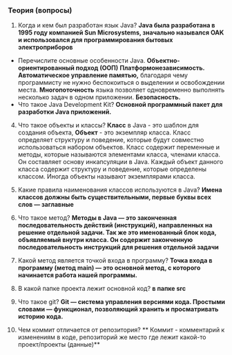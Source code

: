 ### Теория (вопросы)

1. Когда и кем был разработан язык Java?
**Java была разработана в 1995 году компанией Sun Microsystems, 
значально назывался OAK и использовался для программирования
бытовых электроприборов**



* Перечислите основные особенности Java.
    **Объектно-ориентированный подход (ООП)**
    **Платформонезависимость.**
    **Автоматическое управление памятью,** 
благодаря чему программисту не нужно беспокоиться о выделении 
и освобождении места.
    **Многопоточность** языка позволяет одновременно выполнять несколько задач
в одном приложении.
    **Безопасность.**
* Что такое Java Development Kit?
    **Основной программный пакет для разработки Java приложений.**


4. Что такое объекты и классы?
    **Класс** в Java - это шаблон для создания объекта, 
    **Объект** - это экземпляр класса. Класс определяет структуру и поведение, 
которые будут совместно использоваться набором объектов. 
Класс содержит переменные и методы, которые называются элементами класса, членами класса. 
Он составляет основу инкапсуляции в Java. 
Каждый объект данного класса содержит структуру и поведение, которые определены классом. 
Иногда объекты называют экземплярами класса.        





5. Какие правила наименования классов используются в Java?
  **Имена классов должны быть существительными, первые буквы всех слов — заглавные**

6. Что такое метод?
    **Методы в Java — это законченная последовательность действий (инструкций), 
направленных на решение отдельной задачи.
Так же это именованный блок кода, объявляемый внутри класса. 
Он содержит законченную последовательность инструкций для решения отдельной задачи**



7. Какой метод является точкой входа в программу?
    **Точка входа в программу (метод main) — 
это основной метод, с которого начинается работа нашей программы.**



8. В какой папке проекта лежит основной код?
         **в папке src**


9. Что такое git?
    **Git — система управления версиями кода. 
Простыми словами — функционал, позволяющий хранить и просматривать историю кода.**


10. Чем коммит отличается от репозитория?
    ** Коммит - комментарий к изменениям в коде, 
репозиторий же место где лежит какой-то проект/проекты (данные)**
